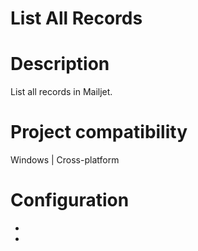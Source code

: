 ﻿# List All Records

# Description

List all records in Mailjet.

# Project compatibility

Windows | Cross-platform

# Configuration

* 
*
